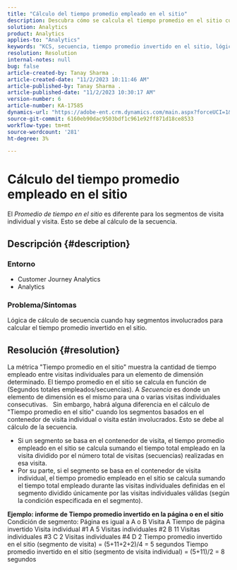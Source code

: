 ```yaml
---
title: "Cálculo del tiempo promedio empleado en el sitio"
description: Descubra cómo se calcula el tiempo promedio en el sitio cuando hay segmentos basados en el contenedor de visita individual o de visita implicados.
solution: Analytics
product: Analytics
applies-to: "Analytics"
keywords: "KCS, secuencia, tiempo promedio invertido en el sitio, lógica de secuencia"
resolution: Resolution
internal-notes: null
bug: false
article-created-by: Tanay Sharma .
article-created-date: "11/2/2023 10:11:46 AM"
article-published-by: Tanay Sharma .
article-published-date: "11/2/2023 10:30:17 AM"
version-number: 6
article-number: KA-17585
dynamics-url: "https://adobe-ent.crm.dynamics.com/main.aspx?forceUCI=1&pagetype=entityrecord&etn=knowledgearticle&id=233d9035-6879-ee11-8179-6045bd006149"
source-git-commit: 6160eb90dac9503bdf1c961e92ff871d18ce8533
workflow-type: tm+mt
source-wordcount: '281'
ht-degree: 3%

---
```


# Cálculo del tiempo promedio empleado en el sitio


El *Promedio de tiempo en el sitio* es diferente para los segmentos de visita individual y visita. Esto se debe al cálculo de la secuencia.

## Descripción {#description}


### Entorno

- Customer Journey Analytics
- Analytics




### Problema/Síntomas

Lógica de cálculo de secuencia cuando hay segmentos involucrados para calcular el tiempo promedio invertido en el sitio.


## Resolución {#resolution}


La métrica &quot;Tiempo promedio en el sitio&quot; muestra la cantidad de tiempo empleado entre visitas individuales para un elemento de dimensión determinado. El tiempo promedio en el sitio se calcula en función de (Segundos totales empleados/secuencias). A *Secuencia* es donde un elemento de dimensión es el mismo para una o varias visitas individuales consecutivas.
 
Sin embargo, habrá alguna diferencia en el cálculo de &quot;Tiempo promedio en el sitio&quot; cuando los segmentos basados en el contenedor de visita individual o visita están involucrados. Esto se debe al cálculo de la secuencia.

- Si un segmento se basa en el contenedor de visita, el tiempo promedio empleado en el sitio se calcula sumando el tiempo total empleado en la visita dividido por el número total de visitas (secuencias) realizadas en esa visita.
- Por su parte, si el segmento se basa en el contenedor de visita individual, el tiempo promedio empleado en el sitio se calcula sumando el tiempo total empleado durante las visitas individuales definidas en el segmento dividido únicamente por las visitas individuales válidas (según la condición especificada en el segmento).


<b>Ejemplo: informe de Tiempo promedio invertido en la página o en el sitio</b>
 
Condición de segmento: Página es igual a A o B Visita A Tiempo de página invertido Visita individual #1 A 5 Visitas individuales #2 B 11 Visitas individuales #3 C 2 Visitas individuales #4 D 2 Tiempo promedio invertido en el sitio (segmento de visita) = (5+11+2+2)/4 = 5 segundos Tiempo promedio invertido en el sitio (segmento de visita individual) = (5+11)/2 = 8 segundos
